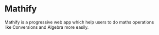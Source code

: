 # Mathify
Mathify is a progressive web app which help users to do maths operations like Conversions and Algebra more easily.  
<!--This template should help get you started developing with Vue 3 in Vite. The template uses Vue 3 `<script setup>` SFCs, check out the [script setup docs](https://v3.vuejs.org/api/sfc-script-setup.html#sfc-script-setup) to learn more.-->

